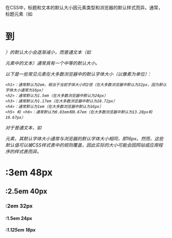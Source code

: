 在CSS中，标题和文本的默认大小因元素类型和浏览器的默认样式而异。通常，标题元素（如<h1>到<h6>）的默认大小会逐渐减小，而普通文本（如<p>元素中的文本）通常具有一个中等的默认大小。

以下是一些常见元素在大多数浏览器中的默认字体大小（以像素为单位）：

    <h1>：通常默认为2em，相当于当前字体大小的2倍（在大多数浏览器中默认为32px，因为默认字体大小通常为16px）
    <h2>：通常默认为1.5em（在大多数浏览器中默认为24px）
    <h3>：通常默认为1.17em（在大多数浏览器中默认为18.72px）
    <h4>：通常默认为1em（在大多数浏览器中默认为16px）
    <h5> 和 <h6>：通常默认为0.83em和0.67em（在大多数浏览器中默认为13.28px和10.67px）

对于普通文本，如<p>元素，其默认字体大小通常与浏览器的默认字体大小相同，即16px。然而，这些默认值可以被CSS样式表中的规则覆盖，因此实际的大小可能会因网站或应用程序的样式表而异。

<h1>:3em   48px
<h2>:2.5em 40px
<h3>:2em   32px
<h4>:1.5em 24px
<h5>:1.125em 18px
